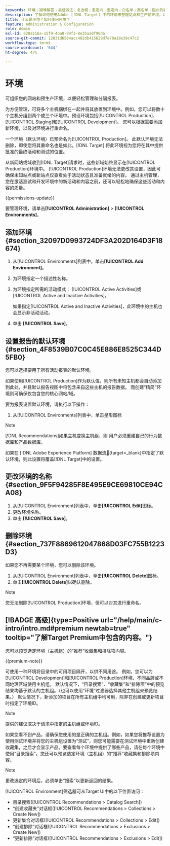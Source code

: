 ```yaml
---
keywords: 环境；疑难解答；最佳做法；复选框；重定向；重定向；白名单；黑名单；阻止列表；允许列表
description: 了解如何使用Adobe [!DNL Target] 中的环境来整理站点和生产前环境，以便轻松管理和独立报告。
title: 什么是环境？如何使用环境？
feature: Administration & Configuration
role: Admin
exl-id: 820a116a-15f9-4ba0-94f3-8e35aa0f90da
source-git-commit: 12831d6584acc482db415629d7e70a18e39c47c2
workflow-type: tm+mt
source-wordcount: '644'
ht-degree: 47%

---
```


# 环境

可组织您的网站和预生产环境，以便轻松管理和分隔报表。

为方便管理，可将多个主机捆绑在一起并将其放置到环境中。例如，您可以将数十个主机分组到两个或三个环境中。预设环境包括[!UICONTROL Production]、[!UICONTROL Staging]和[!UICONTROL Development]。 您可以根据需要添加新环境，以及对环境进行重命名。

一个环境（默认环境）已预命名为[!UICONTROL Production]。 此默认环境无法删除，即使您将其重命名也是如此。[!DNL Target] 将此环境视为您将在其中提供批准的最终活动和测试的位置。

从新网站或域收到[!DNL Target]请求时，这些新域始终显示在[!UICONTROL Production]环境中。 [!UICONTROL Production]环境无法更改其设置，因此可确保未知站点或新站点仅查看处于活动状态且准备就绪的内容。 通过主机管理，您在激活测试和开发环境中的新活动和内容之前，还可以轻松地确保这些活动和内容的质量。

{{permissions-update}}

要管理环境，请单击&#x200B;**[!UICONTROL Administration]** > **[!UICONTROL Environments]**。

## 添加环境 {#section_32097D0993724DF3A202D164D3F18674}

1. 从[!UICONTROL Environments]列表中，单击&#x200B;**[!UICONTROL Add Environment]**。
1. 为环境指定一个描述性名称。
1. 为环境指定所需的活动模式： [!UICONTROL Active Activities]或[!UICONTROL Active and Inactive Activities]。

   如果指定[!UICONTROL Active and Inactive Activities]，此环境中的主机也会显示非活动活动。

1. 单击 **[!UICONTROL Save]**。

## 设置报告的默认环境 {#section_4F8539B07C0C45E886E8525C344D5FB0}

您可以选择要用于所有活动报表的默认环境。

如果使用[!UICONTROL Production]作为默认值，则所有未知主机都会自动添加到此处，并且默认报告视图中将包含来自这些主机的报告数据。 而创建“精简”环境则可确保仅包含您的核心网站/域。

要为报表设置默认环境，请执行以下操作：

1. 从[!UICONTROL Environments]列表中，单击星形图标

>[!NOTE]
>
>[!DNL Recommendations]如果主机变换主机组，则 用户必须重建自己的行为数据库和产品数据库。
>
>如果在 [!DNL Adobe Experience Platform] 数据流[&#128279;](https://experienceleague.adobe.com/docs/experience-platform/datastreams/configure.html?lang=zh-Hans#target){target=_blank}中指定了默认环境，则此设置将覆盖[!DNL Target]中的设置。

## 更改环境的名称 {#section_9F5F94285F8E495E9CE69810CE94CA08}

1. 从[!UICONTROL Environment]列表中，单击&#x200B;**[!UICONTROL Edit]**&#x200B;图标。
1. 更改环境名称。
1. 单击 **[!UICONTROL Save]**。

## 删除环境 {#section_737F8869612047868D03FC755B1223D3}

如果您不再需要某个环境，您可以删除该环境。

1. 从[!UICONTROL Environment]列表中，单击&#x200B;**[!UICONTROL Delete]**&#x200B;图标。
1. 单击&#x200B;**[!UICONTROL Delete]**&#x200B;以确认删除。

>[!NOTE]
>
>您无法删除[!UICONTROL Production]环境，但可以对其进行重命名。

## [!BADGE 高级]{type=Positive url="/help/main/c-intro/intro.md#premium newtab=true" tooltip="了解Target Premium中包含的内容。"}

您可以预览选定环境（主机组）的“推荐”收藏集和排除项内容。

{{premium-note}}

可使用一种环境将目录中的可用项目隔开，以供不同用途。 例如，您可以为[!UICONTROL Development]和[!UICONTROL Production]环境、不同品牌或不同地理区域使用主机组。 默认情况下，“目录搜索”、“收藏集”和“排除项”中的预览结果均基于默认的主机组。（也可以使用“环境”过滤器选择其他主机组来预览结果。） 默认情况下，新添加的项目在所有主机组中均可用，除非在创建或更新项目时指定了环境ID。

>[!NOTE]
>
>提供的建议取决于请求中指定的主机组或环境ID。


如果您看不到产品，请确保您使用的是正确的主机组。例如，如果您将推荐设置为使用测试环境并将您的主机组设置为“测试”，则您可能需要在测试环境中重新创建收藏集，之后才会显示产品。要查看每个环境中提供了哪些产品，请在每个环境中使用“目录搜索”。您还可以预览选定环境（主机组）的“推荐”收藏集和排除项内容。

>[!NOTE]
>更改选定的环境后，必须单击“搜索”以更新返回的结果。

[!UICONTROL Environment]筛选器可从Target UI中的以下位置访问：

* 目录搜索([!UICONTROL Recommendations > Catalog Search])
* “创建收藏夹”对话框([!UICONTROL Recommendations > Collections > Create New])
* 更新集合对话框([!UICONTROL Recommendations > Collections > Edit])
* “创建排除”对话框([!UICONTROL Recommendations > Exclusions > Create New])
* “更新排除”对话框([!UICONTROL Recommendations > Exclusions > Edit])
